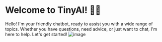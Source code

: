 # Welcome to TinyAI! 🚀🤖
Hello! I'm your friendly chatbot, ready to assist you with a wide range of topics. Whether you have questions, need advice, or just want to chat, I'm here to help. Let's get started!
![image](https://github.com/jjovalle99/tinyai-llmops/assets/70274018/1e9485ea-50ed-4e3c-9ca5-70f9aa3e4666)

